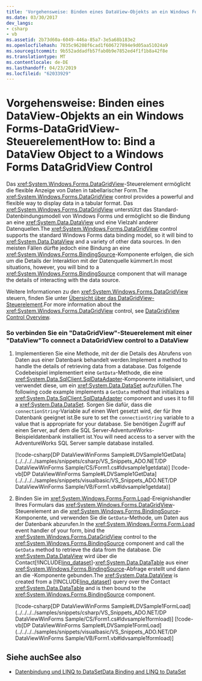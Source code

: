 ```yaml
---
title: 'Vorgehensweise: Binden eines DataView-Objekts an ein Windows Forms-DataGridView-Steuerelement'
ms.date: 03/30/2017
dev_langs:
- csharp
- vb
ms.assetid: 2b73d60a-6049-446a-85a7-3e5a68b183e2
ms.openlocfilehash: 7035c96208f6cad1f606727894e9d05aa51024a9
ms.sourcegitcommit: 9b552addadfb57fab0b9e7852ed4f1f1b8a42f8e
ms.translationtype: MT
ms.contentlocale: de-DE
ms.lasthandoff: 04/23/2019
ms.locfileid: "62033929"
---
```

# <a name="how-to-bind-a-dataview-object-to-a-windows-forms-datagridview-control"></a><span data-ttu-id="4204f-102">Vorgehensweise: Binden eines DataView-Objekts an ein Windows Forms-DataGridView-Steuerelement</span><span class="sxs-lookup"><span data-stu-id="4204f-102">How to: Bind a DataView Object to a Windows Forms DataGridView Control</span></span>
<span data-ttu-id="4204f-103">Das <xref:System.Windows.Forms.DataGridView>-Steuerelement ermöglicht die flexible Anzeige von Daten in tabellarischer Form.</span><span class="sxs-lookup"><span data-stu-id="4204f-103">The <xref:System.Windows.Forms.DataGridView> control provides a powerful and flexible way to display data in a tabular format.</span></span> <span data-ttu-id="4204f-104">Das <xref:System.Windows.Forms.DataGridView> unterstützt das Standard-Datenbindungsmodell von Windows Forms und ermöglicht so die Bindung an eine <xref:System.Data.DataView> und eine Vielzahl anderer Datenquellen.</span><span class="sxs-lookup"><span data-stu-id="4204f-104">The <xref:System.Windows.Forms.DataGridView> control supports the standard Windows Forms data binding model, so it will bind to <xref:System.Data.DataView> and a variety of other data sources.</span></span> <span data-ttu-id="4204f-105">In den meisten Fällen dürfte jedoch eine Bindung an eine <xref:System.Windows.Forms.BindingSource>-Komponente erfolgen, die sich um die Details der Interaktion mit der Datenquelle kümmert.</span><span class="sxs-lookup"><span data-stu-id="4204f-105">In most situations, however, you will bind to a <xref:System.Windows.Forms.BindingSource> component that will manage the details of interacting with the data source.</span></span>  
  
 <span data-ttu-id="4204f-106">Weitere Informationen zu den <xref:System.Windows.Forms.DataGridView> steuern, finden Sie unter [Übersicht über das DataGridView-Steuerelement](../../../../docs/framework/winforms/controls/datagridview-control-overview-windows-forms.md).</span><span class="sxs-lookup"><span data-stu-id="4204f-106">For more information about the <xref:System.Windows.Forms.DataGridView> control, see [DataGridView Control Overview](../../../../docs/framework/winforms/controls/datagridview-control-overview-windows-forms.md).</span></span>  
  
### <a name="to-connect-a-datagridview-control-to-a-dataview"></a><span data-ttu-id="4204f-107">So verbinden Sie ein "DataGridView"-Steuerelement mit einer "DataView"</span><span class="sxs-lookup"><span data-stu-id="4204f-107">To connect a DataGridView control to a DataView</span></span>  
  
1. <span data-ttu-id="4204f-108">Implementieren Sie eine Methode, mit der die Details des Abrufens von Daten aus einer Datenbank behandelt werden.</span><span class="sxs-lookup"><span data-stu-id="4204f-108">Implement a method to handle the details of retrieving data from a database.</span></span> <span data-ttu-id="4204f-109">Das folgende Codebeispiel implementiert eine `GetData`-Methode, die eine <xref:System.Data.SqlClient.SqlDataAdapter>-Komponente initialisiert, und verwendet diese, um ein <xref:System.Data.DataSet> aufzufüllen.</span><span class="sxs-lookup"><span data-stu-id="4204f-109">The following code example implements a `GetData` method that initializes a <xref:System.Data.SqlClient.SqlDataAdapter> component and uses it to fill a <xref:System.Data.DataSet>.</span></span> <span data-ttu-id="4204f-110">Sorgen Sie dafür, dass die `connectionString`-Variable auf einen Wert gesetzt wird, der für Ihre Datenbank geeignet ist.</span><span class="sxs-lookup"><span data-stu-id="4204f-110">Be sure to set the `connectionString` variable to a value that is appropriate for your database.</span></span> <span data-ttu-id="4204f-111">Sie benötigen Zugriff auf einen Server, auf dem die SQL Server-AdventureWorks-Beispieldatenbank installiert ist.</span><span class="sxs-lookup"><span data-stu-id="4204f-111">You will need access to a server with the AdventureWorks SQL Server sample database installed.</span></span>  
  
     [!code-csharp[DP DataViewWinForms Sample#LDVSample1GetData](../../../../samples/snippets/csharp/VS_Snippets_ADO.NET/DP DataViewWinForms Sample/CS/Form1.cs#ldvsample1getdata)]
     [!code-vb[DP DataViewWinForms Sample#LDVSample1GetData](../../../../samples/snippets/visualbasic/VS_Snippets_ADO.NET/DP DataViewWinForms Sample/VB/Form1.vb#ldvsample1getdata)]  
  
2. <span data-ttu-id="4204f-112">Binden Sie im <xref:System.Windows.Forms.Form.Load>-Ereignishandler Ihres Formulars das <xref:System.Windows.Forms.DataGridView>-Steuerelement an die <xref:System.Windows.Forms.BindingSource>-Komponente, und verwenden Sie die `GetData`-Methode, um Daten aus der Datenbank abzurufen.</span><span class="sxs-lookup"><span data-stu-id="4204f-112">In the <xref:System.Windows.Forms.Form.Load> event handler of your form, bind the <xref:System.Windows.Forms.DataGridView> control to the <xref:System.Windows.Forms.BindingSource> component and call the `GetData` method to retrieve the data from the database.</span></span> <span data-ttu-id="4204f-113">Die <xref:System.Data.DataView> wird über die Contact[!INCLUDE[linq_dataset](../../../../includes/linq-dataset-md.md)]-<xref:System.Data.DataTable> aus einer <xref:System.Windows.Forms.BindingSource>-Abfrage erstellt und dann an die -Komponente gebunden.</span><span class="sxs-lookup"><span data-stu-id="4204f-113">The <xref:System.Data.DataView> is created from a [!INCLUDE[linq_dataset](../../../../includes/linq-dataset-md.md)] query over the Contact <xref:System.Data.DataTable> and is then bound to the <xref:System.Windows.Forms.BindingSource> component.</span></span>  
  
     [!code-csharp[DP DataViewWinForms Sample#LDVSample1FormLoad](../../../../samples/snippets/csharp/VS_Snippets_ADO.NET/DP DataViewWinForms Sample/CS/Form1.cs#ldvsample1formload)]
     [!code-vb[DP DataViewWinForms Sample#LDVSample1FormLoad](../../../../samples/snippets/visualbasic/VS_Snippets_ADO.NET/DP DataViewWinForms Sample/VB/Form1.vb#ldvsample1formload)]  
  
## <a name="see-also"></a><span data-ttu-id="4204f-114">Siehe auch</span><span class="sxs-lookup"><span data-stu-id="4204f-114">See also</span></span>

- [<span data-ttu-id="4204f-115">Datenbindung und LINQ to DataSet</span><span class="sxs-lookup"><span data-stu-id="4204f-115">Data Binding and LINQ to DataSet</span></span>](../../../../docs/framework/data/adonet/data-binding-and-linq-to-dataset.md)
